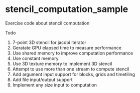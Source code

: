 # stencil_computation_sample
Exercise code about stencil computation

Todo

1. 7-point 3D stencil for jacobi iterator  
2. Geratate GPU elapsed time to measure performance  
3. Use shared memory to improve computation performance  
4. Use constant memory  
5. Use 3D texture memory to implement 3D stencil   
6. Attempt to use more than one stream to compute stencil   
7. Add argument input support for blocks, grids and timetiling   
8. Add file input/output support    
9. Implement any size input to computation  

